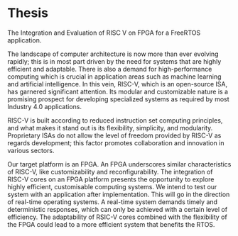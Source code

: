 # Thesis
The Integration and Evaluation of RISC V on FPGA for a FreeRTOS application.


The landscape of computer architecture is now more than ever evolving rapidly; this is in most part driven by the need for systems that are highly efficient and adaptable. There is also a demand for high-performance computing which is crucial in application areas such as machine learning and artificial intelligence. In this vein, RISC-V, which is an open-source ISA, has garnered significant attention. Its modular and customizable nature is a promising prospect for developing specialized systems as required by most Industry 4.0 applications.

RISC-V is built according to reduced instruction set computing principles, and what makes it stand out is its flexibility, simplicity, and modularity. Proprietary ISAs do not allow the level of freedom provided by RISC-V as regards development; this factor promotes collaboration and innovation in various sectors.


Our target platform is an FPGA. An FPGA underscores similar characteristics of RISC-V, like customizability and reconfigurability. The integration of RISC-V cores on an FPGA platform presents the opportunity to explore highly efficient, customisable computing systems.
We intend to test our system with an application after implementation. This will go in the direction of real-time operating systems. A real-time system demands timely and deterministic responses, which can only be achieved with a certain level of efficiency. The adaptability of RSIC-V cores combined with the flexibility of the FPGA could lead to a more efficient system that benefits the RTOS.
